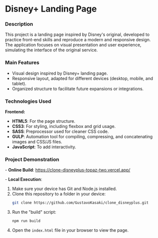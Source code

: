 # **Disney+ Landing Page**

### **Description**  
This project is a landing page inspired by Disney's original, developed to practice front-end skills and reproduce a modern and responsive design. The application focuses on visual presentation and user experience, simulating the interface of the original service.

### **Main Features**
- Visual design inspired by Disney+ landing page.
- Responsive layout, adapted for different devices (desktop, mobile, and tablet).
- Organized structure to facilitate future expansions or integrations.

### **Technologies Used**
**Frontend:**
- **HTML5**: For the page structure.
- **CSS3**: For styling, including flexbox and grid usage.
- **SASS**: Preprocessor used for cleaner CSS code.
- **GULP**: Automation tool for compiling, compressing, and concatenating images and CSS/JS files.
- **JavaScript**: To add interactivity.

### **Project Demonstration**
\- **Online Build**: https://clone-disneyplus-topaz-two.vercel.app/

\- **Local Execution**:
1. Make sure your device has Git and Node.js installed.
2. Clone this repository to a folder in your device:
   ```bash
   git clone https://github.com/GustavoKasaki/clone_disneyplus.git
   ```
4. Run the "build" script:
   ```bash
   npm run build
   ```
5. Open the `index.html` file in your browser to view the page.

